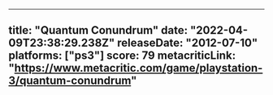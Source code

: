 
---
title: "Quantum Conundrum"
date: "2022-04-09T23:38:29.238Z"
releaseDate: "2012-07-10"
platforms: ["ps3"]
score: 79
metacriticLink: "https://www.metacritic.com/game/playstation-3/quantum-conundrum"
---
